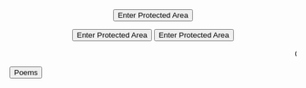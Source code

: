  <HTML>
  <HEAD>
<meta name="description" content="Homepage for personal website on hobbies,fun and travel.">
<meta name="keywords" content="hobbies,fun,travel,pranavbahl poems,poems view,page poems,pranavbahl poem, view poems,Top 10 poems">
<meta name="author" content="Pranav Bahl">
<meta name="viewport" content="width=device-width, initial-scale=1.0">
 </HEAD>
 <body>
 <SCRIPT>
	function passWord() {
	var testV = 1;
	var pass1 = prompt('Please Enter Your Password',' ');
	while (testV < 3) {
	if (!pass1) 
	history.go(-1);
	if (pass1.toLowerCase() == "single") {
	alert('You Got it Right!');
	window.open('Poems.html');
	break;
	} 
	testV+=1;
	var pass1 = 
	prompt('Access Denied - Password Incorrect, Please Try Again.','Password');
	}
	if (pass1.toLowerCase()!="password" & testV ==3) 
	history.go(-1);
	return " ";
	} 
	</SCRIPT>
	<CENTER>
	<FORM>
	<input type="button" value="Enter Protected Area" onClick="passWord()">
	</FORM>
	</CENTER>
<CENTER>
<FORM>
<input type="button" value="Enter Protected Area" onClick="passWord()">
 <input type="button" value="Enter Protected Area" onClick="passWord(1)">
</FORM>
</CENTER>
 <marquee behavior="scroll" direction="left" scrollamount="5">Content under construction, until then static poems lonly :/</marquee>

 <button onclick="window.location.href = 'https://pranavbahl.me/Poems.html';">Poems</button><br><br>
 </body>

